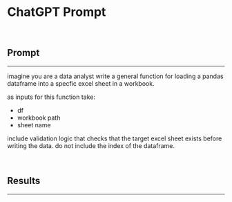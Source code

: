 # **ChatGPT Prompt**

<br>

## Prompt

---

imagine you are a data analyst
write a general function for loading a pandas dataframe into a specfic excel sheet in a workbook.

as inputs for this function take:

- df
- workbook path
- sheet name

include validation logic that checks that the target excel sheet exists before writing the data. do not include the index of the dataframe.

<br>

## Results

---

<br>
